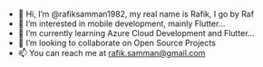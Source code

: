 - 👋 Hi, I’m @rafiksamman1982, my real name is Rafik, I go by Raf 
- 👀 I’m interested in mobile development, mainly Flutter...
- 🌱 I’m currently learning Azure Cloud Development and Flutter...
- 💞️ I’m looking to collaborate on Open Source Projects
- 📫 You can reach me at rafik.samman@gmail.com

<!---
rafiksamman1982/rafiksamman1982 is a ✨ special ✨ repository because its `README.md` (this file) appears on your GitHub profile.
You can click the Preview link to take a look at your changes.
--->
